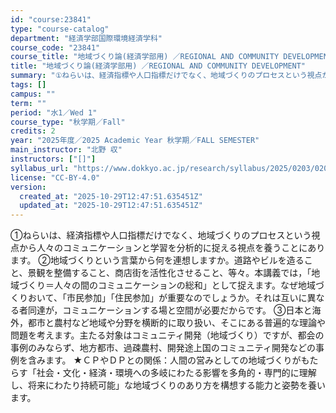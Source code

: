 ```yaml
---
id: "course:23841"
type: "course-catalog"
department: "経済学部国際環境経済学科"
course_code: "23841"
course_title: "地域づくり論(経済学部用) ／REGIONAL AND COMMUNITY DEVELOPMENT"
title: "地域づくり論(経済学部用) ／REGIONAL AND COMMUNITY DEVELOPMENT"
summary: "①ねらいは、経済指標や人口指標だけでなく、地域づくりのプロセスという視点から人々のコミュニケーションと学習を分析的に捉える視点を養うことにあります。 ②地域づくりという言葉から何を連想しますか。道路やビルを造ること、景観を整備すること、商店…"
tags: []
campus: ""
term: ""
period: "水1／Wed 1"
course_type: "秋学期／Fall"
credits: 2
year: "2025年度／2025 Academic Year 秋学期／FALL SEMESTER"
main_instructor: "北野 収"
instructors: ["[]"]
syllabus_url: "https://www.dokkyo.ac.jp/research/syllabus/2025/0203/0203_23841_ja_JP.html"
license: "CC-BY-4.0"
version:
  created_at: "2025-10-29T12:47:51.635451Z"
  updated_at: "2025-10-29T12:47:51.635451Z"
---
```

①ねらいは、経済指標や人口指標だけでなく、地域づくりのプロセスという視点から人々のコミュニケーションと学習を分析的に捉える視点を養うことにあります。 ②地域づくりという言葉から何を連想しますか。道路やビルを造ること、景観を整備すること、商店街を活性化させること、等々。本講義では，「地域づくり＝人々の間のコミュニケーションの総和」として捉えます。なぜ地域づくりおいて、「市民参加」「住民参加」が重要なのでしょうか。それは互いに異なる者同達が，コミュニケーションする場と空間が必要だからです。 ③日本と海外，都市と農村など地域や分野を横断的に取り扱い、そこにある普遍的な理論や問題を考えます。主たる対象はコミュニティ開発（地域づくり）ですが、都会の事例のみならず、地方都市、過疎農村、開発途上国のコミュニティ開発などの事例を含みます。 ★ＣＰやＤＰとの関係：人間の営みとしての地域づくりがもたらす「社会・文化・経済・環境への多岐にわたる影響を多角的・専門的に理解し、将来にわたり持続可能」な地域づくりのあり方を構想する能力と姿勢を養います。
